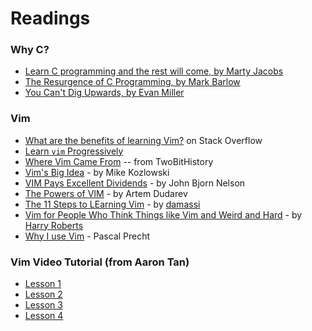 
# Readings

### Why C?

- [Learn C programming and the rest will come, by Marty Jacobs](https://www.zeroequalsfalse.press/2017/11/29/c/index.html)
- [The Resurgence of C Programming, by Mark Barlow](https://www.oreilly.com/learning/the-resurgence-of-c-programming)
- [You Can't Dig Upwards, by Evan Miller](http://www.evanmiller.org/you-cant-dig-upwards.html)

### Vim

- [What are the benefits of learning Vim?](https://stackoverflow.com/questions/597077/what-are-the-benefits-of-learning-vim) on Stack Overflow
- [Learn `vim` Progressively](http://yannesposito.com/Scratch/en/blog/Learn-Vim-Progressively/)
- [Where Vim Came From](https://twobithistory.org/2018/08/05/where-vim-came-from.html) -- from TwoBitHistory
- [Vim's Big Idea](https://medium.com/@mkozlows/why-atom-cant-replace-vim-433852f4b4d1) - by Mike Kozlowski
- [VIM Pays Excellent Dividends](https://dispatches.artifexdeus.com/vim-pays-excellent-dividends-814241804984) - by John Bjorn Nelson
- [The Powers of VIM](http://dudarev.com/blog/powers-of-vim/) - by Artem Dudarev
- [The 11 Steps to LEarning Vim](https://github.com/damassi/learn-vim/blob/master/README.md) - by [damassi](https://github.com/damassi)
- [Vim for People Who Think Things like Vim and Weird and Hard](https://csswizardry.com/2014/06/vim-for-people-who-think-things-like-vim-are-weird-and-hard/) - by [Harry Roberts](https://csswizardry.com/)
- [Why I use Vim](https://pascalprecht.github.io/posts/why-i-use-vim/) - Pascal Precht

### Vim Video Tutorial (from Aaron Tan)

- [Lesson 1](http://vidcast.nus.edu.sg/camtasiarelay/vim-1_-_MP4_with_Smart_Player_%28Large%29_-_20130805_08.51.47AM.html)
- [Lesson 2](http://vidcast.nus.edu.sg/camtasiarelay/vim_-_MP4_with_Smart_Player_%28Large%29_-_20130806_10.47.38AM.html)
- [Lesson 3](http://vidcast.nus.edu.sg/camtasiarelay/vim-3_-_MP4_with_Smart_Player_%28Large%29_-_20130809_01.26.24PM.html)
- [Lesson 4](http://vidcast.nus.edu.sg/camtasiarelay/vim-4_-_MP4_with_Smart_Player_%28Large%29_-_20130811_10.59.20AM.html)

